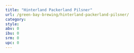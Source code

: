 ```yaml
---
title: "Hinterland Packerland Pilsner"
url: /green-bay-brewing/hinterland-packerland-pilsner/
category: 
style: 
abv: 0
ibu: 0
srm: 0
upc: 0
---
```


